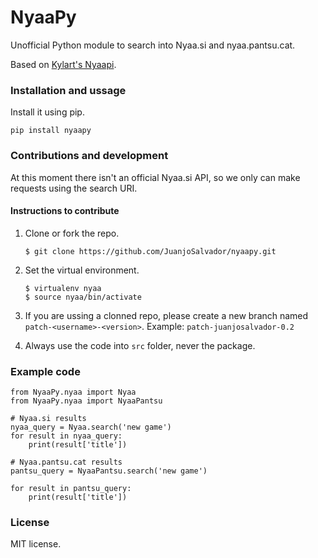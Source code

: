 # NyaaPy

Unofficial Python module to search into Nyaa.si and nyaa.pantsu.cat.

Based on [Kylart's Nyaapi](https://github.com/Kylart/Nyaapi).


### Installation and ussage

Install it using pip.

    pip install nyaapy


### Contributions and development

At this moment there isn't an official Nyaa.si API, so we only can make requests using the search URI.

#### Instructions to contribute

1. Clone or fork the repo.

    ```
    $ git clone https://github.com/JuanjoSalvador/nyaapy.git
    ```

2. Set the virtual environment.

    ```
    $ virtualenv nyaa
    $ source nyaa/bin/activate
    ```

3. If you are ussing a clonned repo, please create a new branch named `patch-<username>-<version>`. Example: `patch-juanjosalvador-0.2`

4. Always use the code into `src` folder, never the package.

### Example code

    from NyaaPy.nyaa import Nyaa
    from NyaaPy.nyaa import NyaaPantsu

    # Nyaa.si results
    nyaa_query = Nyaa.search('new game')
    for result in nyaa_query:
        print(result['title'])

    # Nyaa.pantsu.cat results
    pantsu_query = NyaaPantsu.search('new game')

    for result in pantsu_query:
        print(result['title'])

### License

MIT license.
